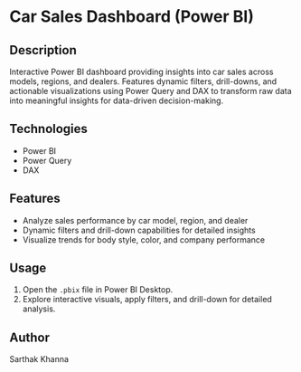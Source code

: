 # Car Sales Dashboard (Power BI)

## Description
Interactive Power BI dashboard providing insights into car sales across models, regions, and dealers. Features dynamic filters, drill-downs, and actionable visualizations using Power Query and DAX to transform raw data into meaningful insights for data-driven decision-making.

## Technologies
- Power BI  
- Power Query  
- DAX  

## Features
- Analyze sales performance by car model, region, and dealer  
- Dynamic filters and drill-down capabilities for detailed insights  
- Visualize trends for body style, color, and company performance  

## Usage
1. Open the `.pbix` file in Power BI Desktop.  
2. Explore interactive visuals, apply filters, and drill-down for detailed analysis.  

## Author
Sarthak Khanna

